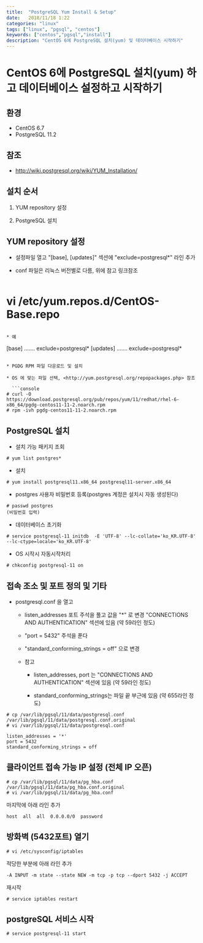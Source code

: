```yaml
---
title:  "PostgreSQL Yum Install & Setup"
date:   2018/11/18 1:22
categories: "linux"
tags: ["linux", "pgsql", "centos"]
keywords: ["centos","pgsql","install"]
description: "CentOS 6에 PostgreSQL 설치(yum) 및 데이터베이스 시작하기"
---
```


# CentOS 6에 PostgreSQL 설치(yum) 하고 데이터베이스 설정하고 시작하기

## 환경

- CentOS 6.7
- PostgreSQL 11.2

## 참조

- <http://wiki.postgresql.org/wiki/YUM_Installation/>


## 설치 순서

1. YUM repository 설정

2. PostgreSQL 설치



## YUM repository 설정

* 설정파일 열고 "[base], [updates]" 섹션에 "exclude=postgresql*" 라인 추가

* conf 파일은 리눅스 버전별로 다름, 위에 참고 링크참조

  ```console
# vi /etc/yum.repos.d/CentOS-Base.repo
```

* 예

  ```
[base]
.......
exclude=postgresql*
[updates]
.......
exclude=postgresql*
```

* PGDG RPM 파일 다운로드 및 설치

* OS 에 맞는 파일 선택, <http://yum.postgresql.org/repopackages.php> 참조

  ```console
# curl -O https://download.postgresql.org/pub/repos/yum/11/redhat/rhel-6-x86_64/pgdg-centos11-11-2.noarch.rpm
# rpm -ivh pgdg-centos11-11-2.noarch.rpm
```

## PostgreSQL 설치

* 설치 가능 패키지 조회

```console
# yum list postgres*
```

* 설치 

```console
# yum install postgresql11.x86_64 postgresql11-server.x86_64
```

* postgres 사용자 비밀번호 등록(postgres 계정은 설치시 자동 생성된다)

```console
# passwd postgres
(비밀번호 입력)
```

* 데이터베이스 초기화

```console
# service postgresql-11 initdb  -E 'UTF-8' --lc-collate='ko_KR.UTF-8' --lc-ctype=locale='ko_KR.UTF-8'
```

* OS 시작시 자동시작처리

```console
# chkconfig postgresql-11 on
```


## 접속 조소 및 포트 정의 및 기타

* postgresql.conf 을 열고

  * listen_addresses 포트 주석을 풀고 값을 "*" 로 변경 "CONNECTIONS AND AUTHENTICATION" 섹션에 있음 (약 59라인 정도)

  * "port = 5432" 주석을 푼다

  * "standard_conforming_strings = off" 으로 변경 

  * 참고
  
    * listen_addresses, port 는 "CONNECTIONS AND AUTHENTICATION" 섹션에 있음 (약 59라인 정도)

	* standard_conforming_strings는 파일 끝 부근에 있음 (약 655라인 정도)

```console
# cp /var/lib/pgsql/11/data/postgresql.conf  /var/lib/pgsql/11/data/postgresql.conf.original
# vi /var/lib/pgsql/11/data/postgresql.conf 
```

```
listen_addresses = '*'
port = 5432
standard_conforming_strings = off
```

## 클라이언트 접속 가능 IP 설정 (전체 IP 오픈)

```console
# cp /var/lib/pgsql/11/data/pg_hba.conf /var/lib/pgsql/11/data/pg_hba.conf.original
# vi /var/lib/pgsql/11/data/pg_hba.conf
```

마지막에 아래 라인 추가

```
host  all  all  0.0.0.0/0  password
```

## 방화벽 (5432포트) 열기

```console
# vi /etc/sysconfig/iptables
```

적당한 부분에 아래 라인 추가

```
-A INPUT -m state --state NEW -m tcp -p tcp --dport 5432 -j ACCEPT
```

재시작
```console
# service iptables restart
```

## postgreSQL 서비스 시작

```console
# service postgresql-11 start
```
